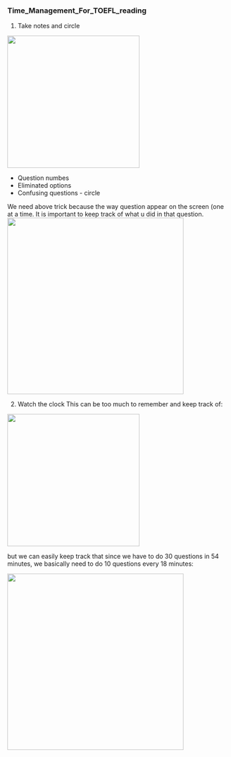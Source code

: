 ### Time_Management_For_TOEFL_reading

1. Take notes and circle

<img src="https://user-images.githubusercontent.com/12064832/203447716-b31373ad-bf1f-459e-919e-c88b5063521f.png" width="300" />

- Question numbes
- Eliminated options
- Confusing questions - circle

We need above trick because the way question appear on the screen (one at a time. It is important to keep track of what u did in that question.
<img src="https://user-images.githubusercontent.com/12064832/203448220-30cd67ca-4d11-48ed-8362-a0320420a2b0.png" width="400" />

2. Watch the clock
This can be too much to remember and keep track of:

<img src="https://user-images.githubusercontent.com/12064832/203450801-81e210e2-ffa4-477a-936c-8508edce485f.png" width="300" />

but we can easily keep track that since we have to do 30 questions in 54 minutes, we basically need to do 10 questions every 18 minutes:

<img src="https://user-images.githubusercontent.com/12064832/203450849-cd37f6a9-8369-4d61-a376-b443d5d51ab5.png" width="400" />

